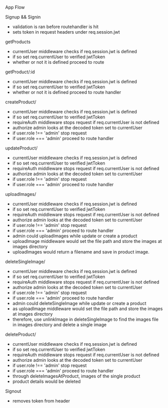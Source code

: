 App Flow

Signup && Signin
- validation is ran before routehandler is hit
- sets token in request headers under req.session.jwt

getProducts
- currentUser middleware checks if req.session.jwt is defined 
 - if so set req.currentUser to verified jwtToken
 - whether or not it is defined proceed to route  

 getProduct/:id
- currentUser middleware checks if req.session.jwt is defined 
 - if so set req.currentUser to verified jwtToken
 - whether or not it is defined proceed to route handler 

 createProduct/
- currentUser middleware checks if req.session.jwt is defined 
 - if so set req.currentUser to verified jwtToken
- requireAuth middleware stops request if req.currentUser is not defined 
- authorize admin looks at the decoded token set to currentUser 
- if user.role !== 'admin' stop request
- if user.role === 'admin' proceed to route handler

 updateProduct/
- currentUser middleware checks if req.session.jwt is defined 
 - if so set req.currentUser to verified jwtToken
- requireAuth middleware stops request if req.currentUser is not defined 
- authorize admin looks at the decoded token set to currentUser 
- if user.role !== 'admin' stop request
- if user.role === 'admin' proceed to route handler

 uploadImages/
- currentUser middleware checks if req.session.jwt is defined 
 - if so set req.currentUser to verified jwtToken
- requireAuth middleware stops request if req.currentUser is not defined 
- authorize admin looks at the decoded token set to currentUser 
- if user.role !== 'admin' stop request
- if user.role === 'admin' proceed to route handler
- admin could uploadImages while update or create a product
- uploadImage middleware would set the file path and store the images at images directory
- uploadImages would return a filename and save in product image.

deleteSingleImage/
- currentUser middleware checks if req.session.jwt is defined 
 - if so set req.currentUser to verified jwtToken
- requireAuth middleware stops request if req.currentUser is not defined 
- authorize admin looks at the decoded token set to currentUser 
- if user.role !== 'admin' stop request
- if user.role === 'admin' proceed to route handler
- admin could deleteSingleImage while update or create a product
- as uploadImage middleware would set the file path and store the images at images directory
- therefore, use unlinkImage in deleteSingleImage to find the images file in images directory and delete a single image 

 deleteProduct/
- currentUser middleware checks if req.session.jwt is defined 
 - if so set req.currentUser to verified jwtToken
- requireAuth middleware stops request if req.currentUser is not defined 
- authorize admin looks at the decoded token set to currentUser 
- if user.role !== 'admin' stop request
- if user.role === 'admin' proceed to route handler
- through deleteImagesAtProduct, images of the single product 
- product details would be deleted

Signout
- removes token from header
